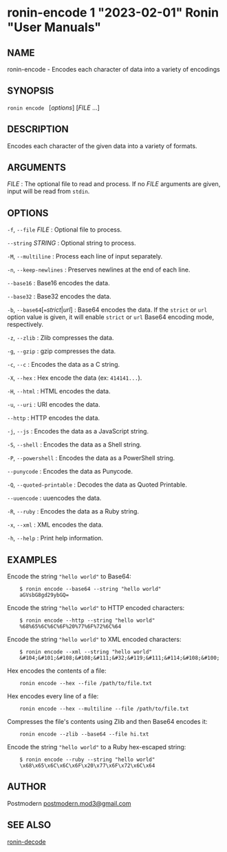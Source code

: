 # ronin-encode 1 "2023-02-01" Ronin "User Manuals"

## NAME

ronin-encode - Encodes each character of data into a variety of encodings

## SYNOPSIS

`ronin encode ` [*options*] [*FILE* ...]

## DESCRIPTION

Encodes each character of the given data into a variety of formats.

## ARGUMENTS

*FILE*
: The optional file to read and process. If no *FILE* arguments are given,
  input will be read from `stdin`.

## OPTIONS

`-f`, `--file` *FILE*
: Optional file to process.

`--string` *STRING*
: Optional string to process.

`-M`, `--multiline`
: Process each line of input separately.

`-n`, `--keep-newlines`
: Preserves newlines at the end of each line.

`--base16`
: Base16 encodes the data.

`--base32`
: Base32 encodes the data.

`-b`, `--base64`[`=`*strict*\|*url*]
: Base64 encodes the data. If the `strict` or `url` option value is given,
  it will enable `strict` or `url` Base64 encoding mode, respectively.

`-z`, `--zlib`
: Zlib compresses the data.

`-g`, `--gzip`
: gzip compresses the data.

`-c`, `--c`
: Encodes the data as a C string.

`-X`, `--hex`
: Hex encode the data (ex: `414141...`).

`-H`, `--html`
: HTML encodes the data.

`-u`, `--uri`
: URI encodes the data.

`--http`
: HTTP encodes the data.

`-j`, `--js`
: Encodes the data as a JavaScript string.

`-S`, `--shell`
: Encodes the data as a Shell string.

`-P`, `--powershell`
: Encodes the data as a PowerShell string.

`--punycode`
: Encodes the data as Punycode.

`-Q`, `--quoted-printable`
: Decodes the data as Quoted Printable.

`--uuencode`
: uuencodes the data.

`-R`, `--ruby`
: Encodes the data as a Ruby string.

`-x`, `--xml`
: XML encodes the data.

`-h`, `--help`
: Print help information.

## EXAMPLES

Encode the string `"hello world"` to Base64:

        $ ronin encode --base64 --string "hello world"
        aGVsbG8gd29ybGQ=

Encode the string `"hello world"` to HTTP encoded characters:

        $ ronin encode --http --string "hello world"
        %68%65%6C%6C%6F%20%77%6F%72%6C%64

Encode the string `"hello world"` to XML encoded characters:

        $ ronin encode --xml --string "hello world"
        &#104;&#101;&#108;&#108;&#111;&#32;&#119;&#111;&#114;&#108;&#100;

Hex encodes the contents of a file:

        ronin encode --hex --file /path/to/file.txt

Hex encodes every line of a file:

        ronin encode --hex --multiline --file /path/to/file.txt

Compresses the file's contents using Zlib and then Base64 encodes it:

        ronin encode --zlib --base64 --file hi.txt

Encode the string `"hello world"` to a Ruby hex-escaped string:

        $ ronin encode --ruby --string "hello world"
        \x68\x65\x6C\x6C\x6F\x20\x77\x6F\x72\x6C\x64

## AUTHOR

Postmodern <postmodern.mod3@gmail.com>

## SEE ALSO

[ronin-decode](ronin-decode.1.md)
